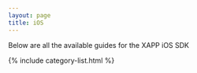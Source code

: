 ```yaml
---
layout: page
title: iOS
---
```


Below are all the available guides for the XAPP iOS SDK

{% include category-list.html %}
